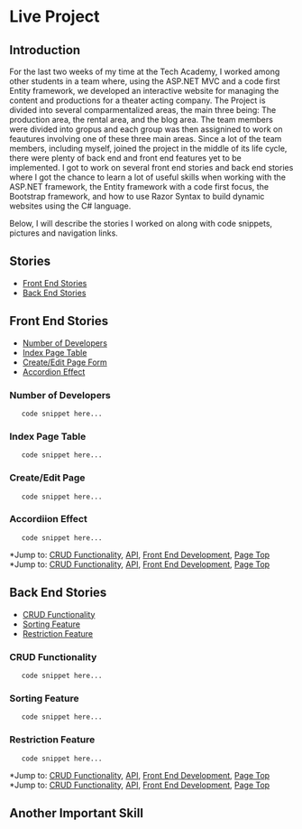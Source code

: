 # Live Project

## Introduction
For the last two weeks of my time at the Tech Academy, I worked among other students in a team where, using the ASP.NET MVC and a code first Entity framework, 
we developed an interactive website for managing the content and productions for a theater acting company. The Project is divided into several comparmentalized areas,
the main three being: The production area, the rental area, and the blog area. The team members were divided into gropus and each group was then assignined 
to work on feautures involving one of these three main areas. Since a lot of the team members, including myself, joined the project in the middle of its life cycle,
there were plenty of back end and front end features yet to be implemented. I got to work on several front end stories and back end stories where I got the chance to 
learn a lot of useful skills when working with the ASP.NET framework, the Entity framework with a code first focus, the Bootstrap framework, and how to use Razor Syntax to build dynamic websites using the C# language.

Below, I will describe the stories I worked on along with code snippets, pictures and navigation links.

## Stories
* [Front End Stories](#front-end-stories)
* [Back End Stories](#back-end-stories)

## Front End Stories
* [Number of Developers](#number-of-developers)
* [Index Page Table](#index-page-table)
* [Create/Edit Page Form](#create/edit-page)
* [Accordion Effect](#accordion-effect)

### Number of Developers

       code snippet here...
       
 ### Index Page Table

       code snippet here...
       
### Create/Edit Page

       code snippet here...
       
### Accordiion Effect

       code snippet here...
              
*Jump to: [CRUD Functionality](#crud-functionality), [API](#api), [Front End Development](#front-end-development), [Page Top](#live-project)
*Jump to: [CRUD Functionality](#crud-functionality), [API](#api), [Front End Development](#front-end-development), [Page Top](#live-project)

## Back End Stories
* [CRUD Functionality](#crud-functionality)
* [Sorting Feature](#sorting-feature)
* [Restriction Feature](#restriction-feature)

### CRUD Functionality

       code snippet here...
       
### Sorting Feature

       code snippet here...
       
### Restriction Feature

       code snippet here...
              
*Jump to: [CRUD Functionality](#crud-functionality), [API](#api), [Front End Development](#front-end-development), [Page Top](#live-project)
*Jump to: [CRUD Functionality](#crud-functionality), [API](#api), [Front End Development](#front-end-development), [Page Top](#live-project)

## Another Important Skill
